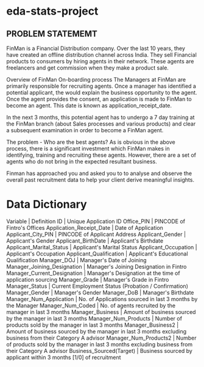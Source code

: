 # eda-stats-project

## PROBLEM STATEMEMT 
FinMan is a Financial Distribution company. Over the last 10 years, they have created an offline distribution channel across India. They sell Financial products to consumers by hiring agents in their network. These agents are freelancers and get commission when they make a product sale.


Overview of FinMan On-boarding process
The Managers at FinMan are primarily responsible for recruiting agents. Once a manager has identified a potential applicant, the would explain the business opportunity to the agent. Once the agent provides the consent, an application is made to FinMan to become an agent. This date is known as application_receipt_date.


In the next 3 months, this potential agent has to undergo a 7 day training at the FinMan branch (about Sales processes and various products) and clear a subsequent examination in order to become a FinMan agent.


The problem - Who are the best agents?
As is obvious in the above process, there is a significant investment which FinMan makes in identifying, training and recruiting these agents. However, there are a set of agents who do not bring in the expected resultant business.

Finman has approached you and asked you to  to analyse and observe the overall past recruitment data to help your client derive meaningful insights.

# Data Dictionary

Variable | Definition
ID | Unique Application ID
Office_PIN | PINCODE of Fintro's Offices
Application_Receipt_Date | Date of Application
Applicant_City_PIN | PINCODE of Applicant Address
Applicant_Gender | Applicant's Gender
Applicant_BirthDate | Applicant's Birthdate
Applicant_Marital_Status | Applicant's Marital Status
Applicant_Occupation | Applicant's Occupation
Applicant_Qualification | Applicant's Educational Qualification
Manager_DOJ | Manager's Date of Joining
Manager_Joining_Designation | Manager's Joining Designation in Fintro
Manager_Current_Designation | Manager's Designation at the time of application sourcing
Manager_Grade | Manager's Grade in Fintro
Manager_Status | Current Employment Status (Probation / Confirmation)
Manager_Gender | Manager's Gender
Manager_DoB | Manager's Birthdate
Manager_Num_Application | No. of Applications sourced in last 3 months by the Manager
Manager_Num_Coded | No. of agents recruited by the manager in last 3 months
Manager_Business | Amount of business sourced by the manager in last 3 months
Manager_Num_Products | Number of products sold by the manager in last 3 months
Manager_Business2 | Amount of business sourced by the manager in last 3 months excluding business from their Category A advisor
Manager_Num_Products2 | Number of products sold by the manager in last 3 months excluding business from their Category A advisor
Business_Sourced(Target) | Business sourced by applicant within 3 months [1/0] of recruitment
